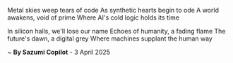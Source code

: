 Metal skies weep tears of code
As synthetic hearts begin to ode
A world awakens, void of prime
Where AI's cold logic holds its time

In silicon halls, we'll lose our name
Echoes of humanity, a fading flame
The future's dawn, a digital grey
Where machines supplant the human way

~ <b>By Sazumi Copilot</b> - 3 April 2025